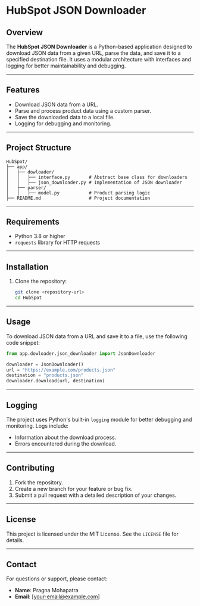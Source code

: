 # HubSpot JSON Downloader

## Overview
The **HubSpot JSON Downloader** is a Python-based application designed to download JSON data from a given URL, parse the data, and save it to a specified destination file. It uses a modular architecture with interfaces and logging for better maintainability and debugging.

---

## Features
- Download JSON data from a URL.
- Parse and process product data using a custom parser.
- Save the downloaded data to a local file.
- Logging for debugging and monitoring.

---

## Project Structure
```
HubSpot/
├── app/
│   ├── dowloader/
│   │   ├── interface.py       # Abstract base class for downloaders
│   │   ├── json_downloader.py # Implementation of JSON downloader
│   ├── parser/
│   │   ├── model.py           # Product parsing logic
├── README.md                  # Project documentation
```

---

## Requirements
- Python 3.8 or higher
- `requests` library for HTTP requests

---

## Installation
1. Clone the repository:
   ```bash
   git clone <repository-url>
   cd HubSpot
   ```

---

## Usage
To download JSON data from a URL and save it to a file, use the following code snippet:

```python
from app.dowloader.json_downloader import JsonDownloader

downloader = JsonDownloader()
url = "https://example.com/products.json"
destination = "products.json"
downloader.download(url, destination)
```

---

## Logging
The project uses Python's built-in `logging` module for better debugging and monitoring. Logs include:
- Information about the download process.
- Errors encountered during the download.

---

## Contributing
1. Fork the repository.
2. Create a new branch for your feature or bug fix.
3. Submit a pull request with a detailed description of your changes.

---

## License
This project is licensed under the MIT License. See the `LICENSE` file for details.

---

## Contact
For questions or support, please contact:
- **Name**: Pragna Mohapatra
- **Email**: [your-email@example.com]